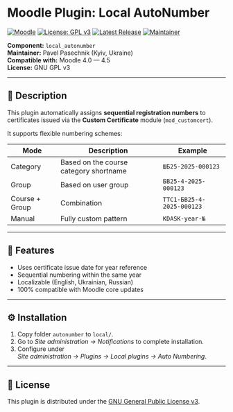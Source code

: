# Moodle Plugin: Local AutoNumber

[![Moodle](https://img.shields.io/badge/Moodle-4.0--4.5-orange?logo=moodle&style=flat-square)](https://moodle.org/plugins/local_autonumber)
[![License: GPL v3](https://img.shields.io/badge/License-GPLv3-blue.svg?style=flat-square)](https://www.gnu.org/licenses/gpl-3.0)
[![Latest Release](https://img.shields.io/github/v/release/pavel-pasechnik/autonumber?label=Download&style=flat-square)](https://github.com/pavel-pasechnik/autonumber/releases/latest)
[![Maintainer](https://img.shields.io/badge/Maintainer-Pavel%20Pasechnik-blue?style=flat-square)](https://github.com/pavel-pasechnik)

**Component:** `local_autonumber`  
**Maintainer:** Pavel Pasechnik (Kyiv, Ukraine)  
**Compatible with:** Moodle 4.0 — 4.5  
**License:** GNU GPL v3

---

## 📖 Description

This plugin automatically assigns **sequential registration numbers** to certificates issued via the **Custom Certificate** module (`mod_customcert`).

It supports flexible numbering schemes:

| Mode           | Description                            | Example                   |
| -------------- | -------------------------------------- | ------------------------- |
| Category       | Based on the course category shortname | `ШБ25-2025-000123`        |
| Group          | Based on user group                    | `БВ25-4-2025-000123`      |
| Course + Group | Combination                            | `TTC1-БВ25-4-2025-000123` |
| Manual         | Fully custom pattern                   | `KDASK-year-№`            |

---

## 🧩 Features

- Uses certificate issue date for year reference
- Sequential numbering within the same year
- Localizable (English, Ukrainian, Russian)
- 100% compatible with Moodle core updates

---

## ⚙️ Installation

1. Copy folder `autonumber` to `local/`.
2. Go to _Site administration → Notifications_ to complete installation.
3. Configure under  
   _Site administration → Plugins → Local plugins → Auto Numbering_.

---

## 📜 License

This plugin is distributed under the [GNU General Public License v3](https://www.gnu.org/licenses/gpl-3.0.html).
